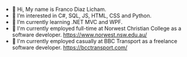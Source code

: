 - 👋 Hi, My name is Franco Diaz Licham.
- 👀 I’m interested in C#, SQL, JS, HTML, CSS and Python.
- 🌱 I’m currently learning .NET MVC and WPF.
- 👷 I'm currently employed full-time at Norwest Christian College as a software developer. https://www.norwest.nsw.edu.au/
- 👷 I'm currently employed casually at BBC Transport as a freelance software developer. https://bcctransport.com/ 
  
<!---
Franco-Diaz-Licham/Franco-Diaz-Licham is a ✨ special ✨ repository because its `README.md` (this file) appears on your GitHub profile.
You can click the Preview link to take a look at your changes.
--->
